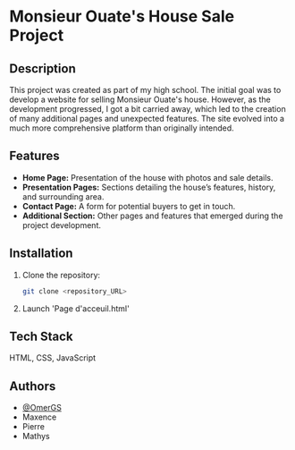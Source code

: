 # Monsieur Ouate's House Sale Project

## Description

This project was created as part of my high school. The initial goal was to develop a website for selling Monsieur Ouate's house. However, as the development progressed, I got a bit carried away, which led to the creation of many additional pages and unexpected features. The site evolved into a much more comprehensive platform than originally intended.

## Features

- **Home Page:** Presentation of the house with photos and sale details.
- **Presentation Pages:** Sections detailing the house’s features, history, and surrounding area.
- **Contact Page:** A form for potential buyers to get in touch.
- **Additional Section:** Other pages and features that emerged during the project development.

## Installation

1. Clone the repository:
   ```bash
   git clone <repository_URL>

2. Launch 'Page d'acceuil.html'
## Tech Stack

HTML, CSS, JavaScript


## Authors

- [@OmerGS](https://github.com/OmerGS/)
- Maxence
- Pierre
- Mathys